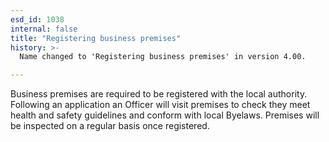 ```yaml
---
esd_id: 1038
internal: false
title: "Registering business premises"
history: >-
  Name changed to 'Registering business premises' in version 4.00.

---
```


Business premises are required to be registered with the local authority. Following an application an Officer will visit premises to check they meet health and safety guidelines and conform with local Byelaws. Premises will be inspected on a regular basis once registered.

